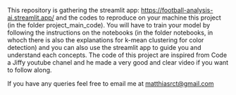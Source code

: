 This repository is gathering the streamlit app: https://football-analysis-ai.streamlit.app/ and the codes to reproduce on your machine this project (in the folder project_main_code).
You will have to train your model by following the instructions on the notebooks (in the folder notebooks, in whoch there is also the explanations for k-mean clustering for color detection) and you can also use the streamlit app to guide you and understand each concepts.
The code of this project are inspired from Code a Jiffy youtube chanel and he made a very good and clear video if you want to follow along.


If you have any queries feel free to email me at matthiasrct@gmail.com

